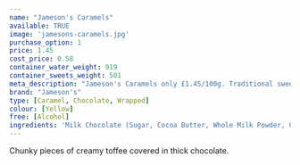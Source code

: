 ```yaml
---
name: "Jameson's Caramels"
available: TRUE
image: 'jamesons-caramels.jpg'
purchase_option: 1
price: 1.45
cost_price: 0.58
container_water_weight: 919
container_sweets_weight: 501
meta_description: "Jameson's Caramels only £1.45/100g. Traditional sweets and more at humbugs Confectionery Store. Specialists in satisfying your sweet tooth!"
brand: "Jameson's"
type: [Caramel, Chocolate, Wrapped]
colour: [Yellow]
free: [Alcohol]
ingredients: 'Milk Chocolate (Sugar, Cocoa Butter, Whole Milk Powder, Cocoa Mass, Milk Fat, Emulsifier: Soya Lecithin E322), Glucose Syrup, Sugar, Sweetened Condensed Skimmed Milk, Hydrogenated Vegetable Oil, Butteroil, Invert Sugar Syrup, Salt, Emulsifier: Soya Lecithin E322'
---
```

Chunky pieces of creamy toffee covered in thick chocolate.